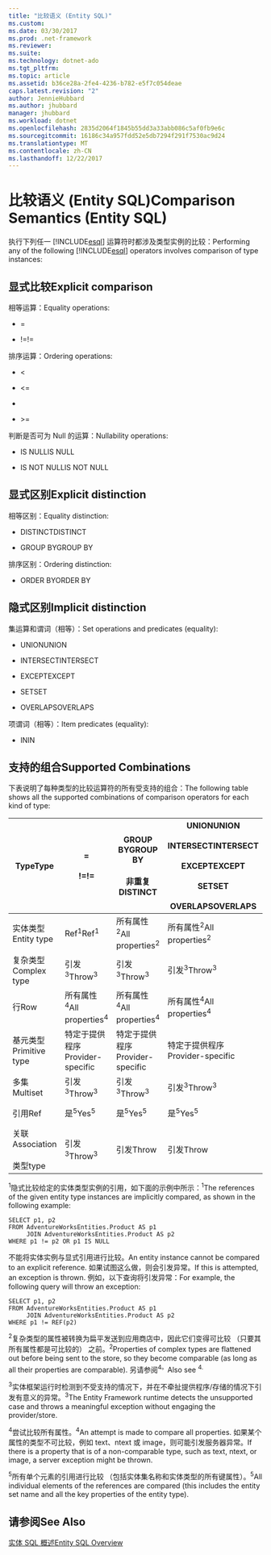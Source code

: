 ```yaml
---
title: "比较语义 (Entity SQL)"
ms.custom: 
ms.date: 03/30/2017
ms.prod: .net-framework
ms.reviewer: 
ms.suite: 
ms.technology: dotnet-ado
ms.tgt_pltfrm: 
ms.topic: article
ms.assetid: b36ce28a-2fe4-4236-b782-e5f7c054deae
caps.latest.revision: "2"
author: JennieHubbard
ms.author: jhubbard
manager: jhubbard
ms.workload: dotnet
ms.openlocfilehash: 2835d2064f1845b55dd3a33abb086c5af0fb9e6c
ms.sourcegitcommit: 16186c34a957fdd52e5db7294f291f7530ac9d24
ms.translationtype: MT
ms.contentlocale: zh-CN
ms.lasthandoff: 12/22/2017
---
```

# <a name="comparison-semantics-entity-sql"></a><span data-ttu-id="84b8a-102">比较语义 (Entity SQL)</span><span class="sxs-lookup"><span data-stu-id="84b8a-102">Comparison Semantics (Entity SQL)</span></span>
<span data-ttu-id="84b8a-103">执行下列任一 [!INCLUDE[esql](../../../../../../includes/esql-md.md)] 运算符时都涉及类型实例的比较：</span><span class="sxs-lookup"><span data-stu-id="84b8a-103">Performing any of the following [!INCLUDE[esql](../../../../../../includes/esql-md.md)] operators involves comparison of type instances:</span></span>  
  
## <a name="explicit-comparison"></a><span data-ttu-id="84b8a-104">显式比较</span><span class="sxs-lookup"><span data-stu-id="84b8a-104">Explicit comparison</span></span>  
 <span data-ttu-id="84b8a-105">相等运算：</span><span class="sxs-lookup"><span data-stu-id="84b8a-105">Equality operations:</span></span>  
  
-   =  
  
-   <span data-ttu-id="84b8a-106">!=</span><span class="sxs-lookup"><span data-stu-id="84b8a-106">!=</span></span>  
  
 <span data-ttu-id="84b8a-107">排序运算：</span><span class="sxs-lookup"><span data-stu-id="84b8a-107">Ordering operations:</span></span>  
  
-   <  
  
-   \<=  
  
-   >  
  
-   \>=  
  
 <span data-ttu-id="84b8a-108">判断是否可为 Null 的运算：</span><span class="sxs-lookup"><span data-stu-id="84b8a-108">Nullability operations:</span></span>  
  
-   <span data-ttu-id="84b8a-109">IS NULL</span><span class="sxs-lookup"><span data-stu-id="84b8a-109">IS NULL</span></span>  
  
-   <span data-ttu-id="84b8a-110">IS NOT NULL</span><span class="sxs-lookup"><span data-stu-id="84b8a-110">IS NOT NULL</span></span>  
  
## <a name="explicit-distinction"></a><span data-ttu-id="84b8a-111">显式区别</span><span class="sxs-lookup"><span data-stu-id="84b8a-111">Explicit distinction</span></span>  
 <span data-ttu-id="84b8a-112">相等区别：</span><span class="sxs-lookup"><span data-stu-id="84b8a-112">Equality distinction:</span></span>  
  
-   <span data-ttu-id="84b8a-113">DISTINCT</span><span class="sxs-lookup"><span data-stu-id="84b8a-113">DISTINCT</span></span>  
  
-   <span data-ttu-id="84b8a-114">GROUP BY</span><span class="sxs-lookup"><span data-stu-id="84b8a-114">GROUP BY</span></span>  
  
 <span data-ttu-id="84b8a-115">排序区别：</span><span class="sxs-lookup"><span data-stu-id="84b8a-115">Ordering distinction:</span></span>  
  
-   <span data-ttu-id="84b8a-116">ORDER BY</span><span class="sxs-lookup"><span data-stu-id="84b8a-116">ORDER BY</span></span>  
  
## <a name="implicit-distinction"></a><span data-ttu-id="84b8a-117">隐式区别</span><span class="sxs-lookup"><span data-stu-id="84b8a-117">Implicit distinction</span></span>  
 <span data-ttu-id="84b8a-118">集运算和谓词（相等）：</span><span class="sxs-lookup"><span data-stu-id="84b8a-118">Set operations and predicates (equality):</span></span>  
  
-   <span data-ttu-id="84b8a-119">UNION</span><span class="sxs-lookup"><span data-stu-id="84b8a-119">UNION</span></span>  
  
-   <span data-ttu-id="84b8a-120">INTERSECT</span><span class="sxs-lookup"><span data-stu-id="84b8a-120">INTERSECT</span></span>  
  
-   <span data-ttu-id="84b8a-121">EXCEPT</span><span class="sxs-lookup"><span data-stu-id="84b8a-121">EXCEPT</span></span>  
  
-   <span data-ttu-id="84b8a-122">SET</span><span class="sxs-lookup"><span data-stu-id="84b8a-122">SET</span></span>  
  
-   <span data-ttu-id="84b8a-123">OVERLAPS</span><span class="sxs-lookup"><span data-stu-id="84b8a-123">OVERLAPS</span></span>  
  
 <span data-ttu-id="84b8a-124">项谓词（相等）：</span><span class="sxs-lookup"><span data-stu-id="84b8a-124">Item predicates (equality):</span></span>  
  
-   <span data-ttu-id="84b8a-125">IN</span><span class="sxs-lookup"><span data-stu-id="84b8a-125">IN</span></span>  
  
## <a name="supported-combinations"></a><span data-ttu-id="84b8a-126">支持的组合</span><span class="sxs-lookup"><span data-stu-id="84b8a-126">Supported Combinations</span></span>  
 <span data-ttu-id="84b8a-127">下表说明了每种类型的比较运算符的所有受支持的组合：</span><span class="sxs-lookup"><span data-stu-id="84b8a-127">The following table shows all the supported combinations of comparison operators for each kind of type:</span></span>  
  
|<span data-ttu-id="84b8a-128">**Type**</span><span class="sxs-lookup"><span data-stu-id="84b8a-128">**Type**</span></span>|**=**<br /><br /> <span data-ttu-id="84b8a-129">**!=**</span><span class="sxs-lookup"><span data-stu-id="84b8a-129">**!=**</span></span>|<span data-ttu-id="84b8a-130">**GROUP BY**</span><span class="sxs-lookup"><span data-stu-id="84b8a-130">**GROUP BY**</span></span><br /><br /> <span data-ttu-id="84b8a-131">**非重复**</span><span class="sxs-lookup"><span data-stu-id="84b8a-131">**DISTINCT**</span></span>|<span data-ttu-id="84b8a-132">**UNION**</span><span class="sxs-lookup"><span data-stu-id="84b8a-132">**UNION**</span></span><br /><br /> <span data-ttu-id="84b8a-133">**INTERSECT**</span><span class="sxs-lookup"><span data-stu-id="84b8a-133">**INTERSECT**</span></span><br /><br /> <span data-ttu-id="84b8a-134">**EXCEPT**</span><span class="sxs-lookup"><span data-stu-id="84b8a-134">**EXCEPT**</span></span><br /><br /> <span data-ttu-id="84b8a-135">**SET**</span><span class="sxs-lookup"><span data-stu-id="84b8a-135">**SET**</span></span><br /><br /> <span data-ttu-id="84b8a-136">**OVERLAPS**</span><span class="sxs-lookup"><span data-stu-id="84b8a-136">**OVERLAPS**</span></span>|<span data-ttu-id="84b8a-137">**IN**</span><span class="sxs-lookup"><span data-stu-id="84b8a-137">**IN**</span></span>|<span data-ttu-id="84b8a-138">**<   <=**</span><span class="sxs-lookup"><span data-stu-id="84b8a-138">**<   <=**</span></span><br /><br /> <span data-ttu-id="84b8a-139">**>   >=**</span><span class="sxs-lookup"><span data-stu-id="84b8a-139">**>   >=**</span></span>|<span data-ttu-id="84b8a-140">**ORDER BY**</span><span class="sxs-lookup"><span data-stu-id="84b8a-140">**ORDER BY**</span></span>|<span data-ttu-id="84b8a-141">**为 NULL**</span><span class="sxs-lookup"><span data-stu-id="84b8a-141">**IS NULL**</span></span><br /><br /> <span data-ttu-id="84b8a-142">**不为 NULL**</span><span class="sxs-lookup"><span data-stu-id="84b8a-142">**IS NOT NULL**</span></span>|  
|-|-|-|-|-|-|-|-|  
|<span data-ttu-id="84b8a-143">实体类型</span><span class="sxs-lookup"><span data-stu-id="84b8a-143">Entity type</span></span>|<span data-ttu-id="84b8a-144">Ref<sup>1</sup></span><span class="sxs-lookup"><span data-stu-id="84b8a-144">Ref<sup>1</sup></span></span>|<span data-ttu-id="84b8a-145">所有属性<sup>2</sup></span><span class="sxs-lookup"><span data-stu-id="84b8a-145">All properties<sup>2</sup></span></span>|<span data-ttu-id="84b8a-146">所有属性<sup>2</sup></span><span class="sxs-lookup"><span data-stu-id="84b8a-146">All properties<sup>2</sup></span></span>|<span data-ttu-id="84b8a-147">所有属性<sup>2</sup></span><span class="sxs-lookup"><span data-stu-id="84b8a-147">All properties<sup>2</sup></span></span>|<span data-ttu-id="84b8a-148">引发<sup>3</sup></span><span class="sxs-lookup"><span data-stu-id="84b8a-148">Throw<sup>3</sup></span></span>|<span data-ttu-id="84b8a-149">引发<sup>3</sup></span><span class="sxs-lookup"><span data-stu-id="84b8a-149">Throw<sup>3</sup></span></span>|<span data-ttu-id="84b8a-150">Ref<sup>1</sup></span><span class="sxs-lookup"><span data-stu-id="84b8a-150">Ref<sup>1</sup></span></span>|  
|<span data-ttu-id="84b8a-151">复杂类型</span><span class="sxs-lookup"><span data-stu-id="84b8a-151">Complex type</span></span>|<span data-ttu-id="84b8a-152">引发<sup>3</sup></span><span class="sxs-lookup"><span data-stu-id="84b8a-152">Throw<sup>3</sup></span></span>|<span data-ttu-id="84b8a-153">引发<sup>3</sup></span><span class="sxs-lookup"><span data-stu-id="84b8a-153">Throw<sup>3</sup></span></span>|<span data-ttu-id="84b8a-154">引发<sup>3</sup></span><span class="sxs-lookup"><span data-stu-id="84b8a-154">Throw<sup>3</sup></span></span>|<span data-ttu-id="84b8a-155">引发<sup>3</sup></span><span class="sxs-lookup"><span data-stu-id="84b8a-155">Throw<sup>3</sup></span></span>|<span data-ttu-id="84b8a-156">引发<sup>3</sup></span><span class="sxs-lookup"><span data-stu-id="84b8a-156">Throw<sup>3</sup></span></span>|<span data-ttu-id="84b8a-157">引发<sup>3</sup></span><span class="sxs-lookup"><span data-stu-id="84b8a-157">Throw<sup>3</sup></span></span>|<span data-ttu-id="84b8a-158">引发<sup>3</sup></span><span class="sxs-lookup"><span data-stu-id="84b8a-158">Throw<sup>3</sup></span></span>|  
|<span data-ttu-id="84b8a-159">行</span><span class="sxs-lookup"><span data-stu-id="84b8a-159">Row</span></span>|<span data-ttu-id="84b8a-160">所有属性<sup>4</sup></span><span class="sxs-lookup"><span data-stu-id="84b8a-160">All properties<sup>4</sup></span></span>|<span data-ttu-id="84b8a-161">所有属性<sup>4</sup></span><span class="sxs-lookup"><span data-stu-id="84b8a-161">All properties<sup>4</sup></span></span>|<span data-ttu-id="84b8a-162">所有属性<sup>4</sup></span><span class="sxs-lookup"><span data-stu-id="84b8a-162">All properties<sup>4</sup></span></span>|<span data-ttu-id="84b8a-163">引发<sup>3</sup></span><span class="sxs-lookup"><span data-stu-id="84b8a-163">Throw<sup>3</sup></span></span>|<span data-ttu-id="84b8a-164">引发<sup>3</sup></span><span class="sxs-lookup"><span data-stu-id="84b8a-164">Throw<sup>3</sup></span></span>|<span data-ttu-id="84b8a-165">所有属性<sup>4</sup></span><span class="sxs-lookup"><span data-stu-id="84b8a-165">All properties<sup>4</sup></span></span>|<span data-ttu-id="84b8a-166">引发<sup>3</sup></span><span class="sxs-lookup"><span data-stu-id="84b8a-166">Throw<sup>3</sup></span></span>|  
|<span data-ttu-id="84b8a-167">基元类型</span><span class="sxs-lookup"><span data-stu-id="84b8a-167">Primitive type</span></span>|<span data-ttu-id="84b8a-168">特定于提供程序</span><span class="sxs-lookup"><span data-stu-id="84b8a-168">Provider-specific</span></span>|<span data-ttu-id="84b8a-169">特定于提供程序</span><span class="sxs-lookup"><span data-stu-id="84b8a-169">Provider-specific</span></span>|<span data-ttu-id="84b8a-170">特定于提供程序</span><span class="sxs-lookup"><span data-stu-id="84b8a-170">Provider-specific</span></span>|<span data-ttu-id="84b8a-171">特定于提供程序</span><span class="sxs-lookup"><span data-stu-id="84b8a-171">Provider-specific</span></span>|<span data-ttu-id="84b8a-172">特定于提供程序</span><span class="sxs-lookup"><span data-stu-id="84b8a-172">Provider-specific</span></span>|<span data-ttu-id="84b8a-173">特定于提供程序</span><span class="sxs-lookup"><span data-stu-id="84b8a-173">Provider-specific</span></span>|<span data-ttu-id="84b8a-174">特定于提供程序</span><span class="sxs-lookup"><span data-stu-id="84b8a-174">Provider-specific</span></span>|  
|<span data-ttu-id="84b8a-175">多集</span><span class="sxs-lookup"><span data-stu-id="84b8a-175">Multiset</span></span>|<span data-ttu-id="84b8a-176">引发<sup>3</sup></span><span class="sxs-lookup"><span data-stu-id="84b8a-176">Throw<sup>3</sup></span></span>|<span data-ttu-id="84b8a-177">引发<sup>3</sup></span><span class="sxs-lookup"><span data-stu-id="84b8a-177">Throw<sup>3</sup></span></span>|<span data-ttu-id="84b8a-178">引发<sup>3</sup></span><span class="sxs-lookup"><span data-stu-id="84b8a-178">Throw<sup>3</sup></span></span>|<span data-ttu-id="84b8a-179">引发<sup>3</sup></span><span class="sxs-lookup"><span data-stu-id="84b8a-179">Throw<sup>3</sup></span></span>|<span data-ttu-id="84b8a-180">引发<sup>3</sup></span><span class="sxs-lookup"><span data-stu-id="84b8a-180">Throw<sup>3</sup></span></span>|<span data-ttu-id="84b8a-181">引发<sup>3</sup></span><span class="sxs-lookup"><span data-stu-id="84b8a-181">Throw<sup>3</sup></span></span>|<span data-ttu-id="84b8a-182">引发<sup>3</sup></span><span class="sxs-lookup"><span data-stu-id="84b8a-182">Throw<sup>3</sup></span></span>|  
|<span data-ttu-id="84b8a-183">引用</span><span class="sxs-lookup"><span data-stu-id="84b8a-183">Ref</span></span>|<span data-ttu-id="84b8a-184">是<sup>5</sup></span><span class="sxs-lookup"><span data-stu-id="84b8a-184">Yes<sup>5</sup></span></span>|<span data-ttu-id="84b8a-185">是<sup>5</sup></span><span class="sxs-lookup"><span data-stu-id="84b8a-185">Yes<sup>5</sup></span></span>|<span data-ttu-id="84b8a-186">是<sup>5</sup></span><span class="sxs-lookup"><span data-stu-id="84b8a-186">Yes<sup>5</sup></span></span>|<span data-ttu-id="84b8a-187">是<sup>5</sup></span><span class="sxs-lookup"><span data-stu-id="84b8a-187">Yes<sup>5</sup></span></span>|<span data-ttu-id="84b8a-188">引发</span><span class="sxs-lookup"><span data-stu-id="84b8a-188">Throw</span></span>|<span data-ttu-id="84b8a-189">引发</span><span class="sxs-lookup"><span data-stu-id="84b8a-189">Throw</span></span>|<span data-ttu-id="84b8a-190">是<sup>5</sup></span><span class="sxs-lookup"><span data-stu-id="84b8a-190">Yes<sup>5</sup></span></span>|  
|<span data-ttu-id="84b8a-191">关联</span><span class="sxs-lookup"><span data-stu-id="84b8a-191">Association</span></span><br /><br /> <span data-ttu-id="84b8a-192">类型</span><span class="sxs-lookup"><span data-stu-id="84b8a-192">type</span></span>|<span data-ttu-id="84b8a-193">引发<sup>3</sup></span><span class="sxs-lookup"><span data-stu-id="84b8a-193">Throw<sup>3</sup></span></span>|<span data-ttu-id="84b8a-194">引发</span><span class="sxs-lookup"><span data-stu-id="84b8a-194">Throw</span></span>|<span data-ttu-id="84b8a-195">引发</span><span class="sxs-lookup"><span data-stu-id="84b8a-195">Throw</span></span>|<span data-ttu-id="84b8a-196">引发</span><span class="sxs-lookup"><span data-stu-id="84b8a-196">Throw</span></span>|<span data-ttu-id="84b8a-197">引发<sup>3</sup></span><span class="sxs-lookup"><span data-stu-id="84b8a-197">Throw<sup>3</sup></span></span>|<span data-ttu-id="84b8a-198">引发<sup>3</sup></span><span class="sxs-lookup"><span data-stu-id="84b8a-198">Throw<sup>3</sup></span></span>|<span data-ttu-id="84b8a-199">引发<sup>3</sup></span><span class="sxs-lookup"><span data-stu-id="84b8a-199">Throw<sup>3</sup></span></span>|  
  
 <span data-ttu-id="84b8a-200"><sup>1</sup>隐式比较给定的实体类型实例的引用，如下面的示例中所示：</span><span class="sxs-lookup"><span data-stu-id="84b8a-200"><sup>1</sup>The references of the given entity type instances are implicitly compared, as shown in the following example:</span></span>  
  
```  
SELECT p1, p2   
FROM AdventureWorksEntities.Product AS p1   
     JOIN AdventureWorksEntities.Product AS p2   
WHERE p1 != p2 OR p1 IS NULL  
```  
  
 <span data-ttu-id="84b8a-201">不能将实体实例与显式引用进行比较。</span><span class="sxs-lookup"><span data-stu-id="84b8a-201">An entity instance cannot be compared to an explicit reference.</span></span> <span data-ttu-id="84b8a-202">如果试图这么做，则会引发异常。</span><span class="sxs-lookup"><span data-stu-id="84b8a-202">If this is attempted, an exception is thrown.</span></span> <span data-ttu-id="84b8a-203">例如，以下查询将引发异常：</span><span class="sxs-lookup"><span data-stu-id="84b8a-203">For example, the following query will throw an exception:</span></span>  
  
```  
SELECT p1, p2   
FROM AdventureWorksEntities.Product AS p1   
     JOIN AdventureWorksEntities.Product AS p2   
WHERE p1 != REF(p2)  
```  
  
 <span data-ttu-id="84b8a-204"><sup>2</sup>复杂类型的属性被转换为扁平发送到应用商店中，因此它们变得可比较 （只要其所有属性都是可比较的） 之前。</span><span class="sxs-lookup"><span data-stu-id="84b8a-204"><sup>2</sup>Properties of complex types are flattened out before being sent to the store, so they become comparable (as long as all their properties are comparable).</span></span> <span data-ttu-id="84b8a-205">另请参阅<sup>4。</sup></span><span class="sxs-lookup"><span data-stu-id="84b8a-205">Also see <sup>4.</sup></span></span>  
  
 <span data-ttu-id="84b8a-206"><sup>3</sup>实体框架运行时检测到不受支持的情况下，并在不牵扯提供程序/存储的情况下引发有意义的异常。</span><span class="sxs-lookup"><span data-stu-id="84b8a-206"><sup>3</sup>The Entity Framework runtime detects the unsupported case and throws a meaningful exception without engaging the provider/store.</span></span>  
  
 <span data-ttu-id="84b8a-207"><sup>4</sup>尝试比较所有属性。</span><span class="sxs-lookup"><span data-stu-id="84b8a-207"><sup>4</sup>An attempt is made to compare all properties.</span></span> <span data-ttu-id="84b8a-208">如果某个属性的类型不可比较，例如 text、ntext 或 image，则可能引发服务器异常。</span><span class="sxs-lookup"><span data-stu-id="84b8a-208">If there is a property that is of a non-comparable type, such as text, ntext, or image, a server exception might be thrown.</span></span>  
  
 <span data-ttu-id="84b8a-209"><sup>5</sup>所有单个元素的引用进行比较 （包括实体集名称和实体类型的所有键属性）。</span><span class="sxs-lookup"><span data-stu-id="84b8a-209"><sup>5</sup>All individual elements of the references are compared (this includes the entity set name and all the key properties of the entity type).</span></span>  
  
## <a name="see-also"></a><span data-ttu-id="84b8a-210">请参阅</span><span class="sxs-lookup"><span data-stu-id="84b8a-210">See Also</span></span>  
 [<span data-ttu-id="84b8a-211">实体 SQL 概述</span><span class="sxs-lookup"><span data-stu-id="84b8a-211">Entity SQL Overview</span></span>](../../../../../../docs/framework/data/adonet/ef/language-reference/entity-sql-overview.md)
